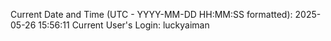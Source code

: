 Current Date and Time (UTC - YYYY-MM-DD HH:MM:SS formatted): 2025-05-26 15:56:11
Current User's Login: luckyaiman
